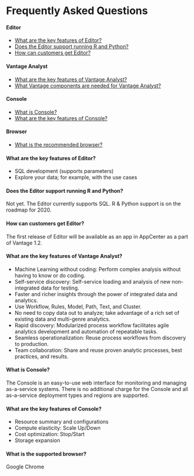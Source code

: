 # Frequently Asked Questions

#### Editor

- [What are the key features of Editor?](#What_are_the_key_features_of_Editor?)
- [Does the Editor support running R and Python?](#Does_the_Editor_support_running_R_and_Python?)
- [How can customers get Editor?](#How_can_customers_get_Editor?)

#### Vantage Analyst

- [What are the key features of Vantage Analyst?](#What_are_the_key_features_of_Vantage_Analyst?)
- [What Vantage components are needed for Vantage Analyst?](#What_Vantage_components_are_needed_for_Vantage_Analyst?)

#### Console

- [What is Console?](#What_is_Console?)
- [What are the key features of Console?](#What_are_the_key_features_of_Console?)

#### Browser

- [What is the recommended browser?](#What_is_the_recommended_browser?)

#### What are the key features of Editor?

- SQL development (supports parameters)
- Explore your data; for example, with the use cases

#### Does the Editor support running R and Python?

Not yet. The Editor currently supports SQL. R & Python support is on the roadmap for 2020.

#### How can customers get Editor?

The first release of Editor will be available as an app in AppCenter as a part of Vantage 1.2.

#### What are the key features of Vantage Analyst?

- Machine Learning without coding: Perform complex analysis without having to know or do coding.
- Self-service discovery: Self-service loading and analysis of new non-integrated data for testing.
- Faster and richer insights through the power of integrated data and analytics.
- Use Workflow, Rules, Model, Path, Text, and Cluster.
- No need to copy data out to analyze; take advantage of a rich set of existing data and multi-genre analytics.
- Rapid discovery: Modularized process workflow facilitates agile analytics development and automation of repeatable tasks.
- Seamless operationalization: Reuse process workflows from discovery to production.
- Team collaboration: Share and reuse proven analytic processes, best practices, and results.

#### What is Console?

The Console is an easy-to-use web interface for monitoring and managing as-a-service systems. There is no additional charge for the Console and all as-a-service deployment types and regions are supported.

#### What are the key features of Console?

- Resource summary and configurations
- Compute elasticity: Scale Up/Down
- Cost optimization: Stop/Start
- Storage expansion

#### What is the supported browser?

Google Chrome